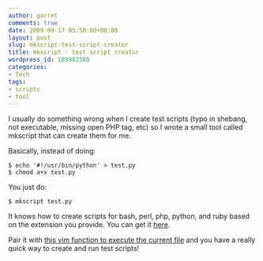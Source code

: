 ```yaml
---
author: garret
comments: true
date: 2009-09-17 05:50:00+00:00
layout: post
slug: mkscript-test-script-creator
title: mkscript - test script creator
wordpress_id: 189982500
categories:
- Tech
tags:
- scripts
- tool
---
```


I usually do something wrong when I create test scripts (typo in shebang, not executable, missing open PHP tag, etc) so I wrote a small tool called mkscript that can create them for me.

Basically, instead of doing:

    
    $ echo '#!/usr/bin/python' > test.py
    $ chmod a+x test.py


You just do:

    
    $ mkscript test.py


It knows how to create scripts for bash, perl, php, python, and ruby based on the extension you provide. You can get it [here](http://gist.github.com/188362).

Pair it with [this vim function to execute the current file](http://blog.powdahound.com/post/124883176/execute-current-file-in-vim) and you have a really quick way to create and run test scripts!

